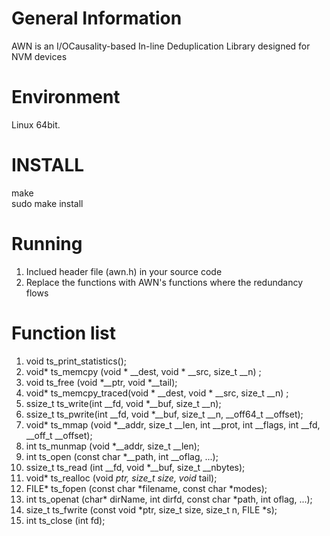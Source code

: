 # General Information

AWN is an I/OCausality-based In-line Deduplication Library designed for NVM devices

# Environment
Linux 64bit.

# INSTALL
make  
sudo make install

# Running
1. Inclued header file (awn.h) in your source code
2. Replace the functions with AWN's functions where the redundancy flows

# Function list
1. void ts_print_statistics();
2. void* ts_memcpy (void * __dest, void * __src, size_t __n) ;
3. void ts_free (void *__ptr, void *__tail);
4. void* ts_memcpy_traced(void * __dest, void * __src, size_t __n) ;
5. ssize_t ts_write(int __fd, void *__buf, size_t __n);
6. ssize_t ts_pwrite(int __fd, void *__buf, size_t __n, __off64_t __offset);
7. void* ts_mmap (void *__addr, size_t __len, int __prot, int __flags, int __fd, __off_t __offset);
8. int ts_munmap (void *__addr, size_t __len);
9. int ts_open (const char *__path, int __oflag, ...);
10. ssize_t ts_read (int __fd, void *__buf, size_t __nbytes);
11. void* ts_realloc (void *ptr, size_t size, void* tail);
12. FILE* ts_fopen (const char *filename, const char *modes);
13. int ts_openat (char* dirName, int dirfd, const char *path, int oflag, ...);
14. size_t ts_fwrite (const void *ptr, size_t size, size_t n, FILE *s);
15. int ts_close (int fd);
